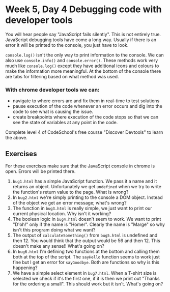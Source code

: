 # Week 5, Day 4 Debugging code with developer tools

You will hear people say "JavaScript fails silently". This is not entirely true. JavaScript debugging tools have come a long way. Usually if there is an error it will be printed to the console, you just have to look.

`console.log()` isn't the only way to print information to the console. We can also use `console.info()` and `console.error()`.  These methods work very much like `console.log()` except they have additional icons and colours to make the information more meaningful. At the bottom of the console there are tabs for filtering based on what method was used.


### With chrome developer tools we can:

- navigate to where errors are and fix them in real-time to test solutions
- pause execution of the code whenever an error occurs and dig into the code to see what is causing the issue.
- create breakpoints where execution of the code stops so that we can see the state of variables at any point in the code.

Complete level 4 of CodeSchool's free course "Discover Devtools" to learn the above.

## Exercises

For these exercises make sure that the JavaScript console in chrome is open. Errors will be printed there.

1. `bug1.html` has a simple JavaScript function. We pass it a name and it returns an object. Unfortunately we get `undefined` when we try to write the function's return value to the page. What is wrong?
2. In `bug2.html` we're simply printing to the console a DOM object. Instead of the object we get an error message; what's wrong?
3. The function in `bug3.html` is really simple, we just want to print our current physical location. Why isn't it working?
4. The boolean logic in `bug4.html` doesn't seem to work. We want to print "D'oh!" only if the name is "Homer". Clearly the name is "Marge" so why isn't this program doing what we want?
5. The output of `calculateSomething()` from `bug5.html` is undefined and then 12. You would think that the output would be 56 and then 12. This doesn't make any sense!! What's going on?
6. In `bug6.html` I'm defining two functions at the bottom and calling them both at the top of the script. The `sayHello` function seems to work just fine but I get an error for `sayGoodbye`. Both are functions so why is this happening?
7. We have a simple select element in `bug7.html`. When a T-shirt size is selected we check if it's the first one, if it is then we print out "Thanks for the ordering a small". This should work but it isn't. What's going on?